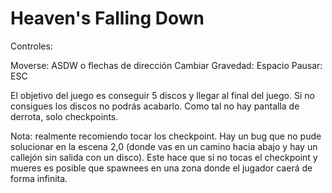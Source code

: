 # Heaven's Falling Down

Controles: 

Moverse: ASDW o flechas de dirección
Cambiar Gravedad: Espacio
Pausar: ESC

El objetivo del juego es conseguir 5 discos y llegar al final del juego. Si no consigues los discos no podrás acabarlo.
Como tal no hay pantalla de derrota, solo checkpoints.

Nota: realmente recomiendo tocar los checkpoint. Hay un bug que no pude solucionar en la escena 2,0 (donde vas en un camino hacia abajo
y hay un callejón sin salida con un disco). Este hace que si no tocas el checkpoint y mueres es posible que spawnees en una zona donde
el jugador caerá de forma infinita.